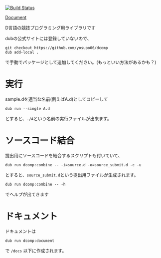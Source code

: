 [![Build Status](http://drone.yosupo.com/api/badges/yosupo06/dcomp/status.svg)](http://drone.yosupo.com/yosupo06/dcomp)

[Document](https://yosupo06.github.io/dcomp/)


D言語の競技プログラミング用ライブラリです	


dubの公式サイトには登録していないので、

```
git checkout https://github.com/yosupo06/dcomp
dub add-local .
```

で手動でパッケージとして追加してください。(もっといい方法があるかも？)

# 実行
sample.dを適当な名前(例えばA.d)としてコピーして

```
dub run --single A.d
```

とすると、`./A`という名前の実行ファイルが出来ます。

# ソースコード結合

提出用にソースコードを結合するスクリプトも付いていて、
```
dub run dcomp:combine -- -i=source.d -o=source_submit.d -c -u
```
とすると、`source_submit.d`という提出用ファイルが生成されます。
```
dub run dcomp:combine -- -h
```
でヘルプが出てきます

# ドキュメント

ドキュメントは
```
dub run dcomp:document
```
で `/docs` 以下に作成されます。
